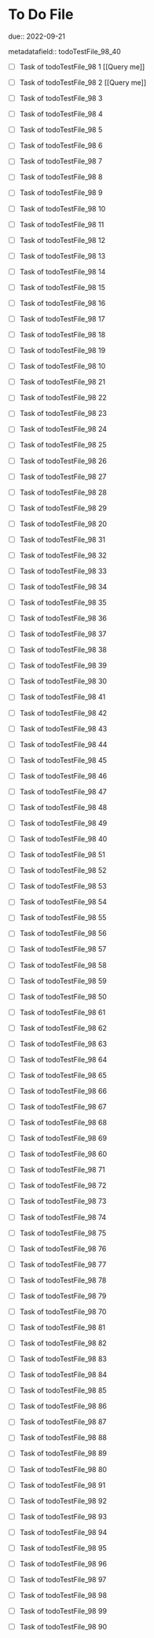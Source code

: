 # To Do File

due:: 2022-09-21

metadatafield:: todoTestFile_98_40

- [ ] Task of todoTestFile_98 1 [[Query me]]
- [ ] Task of todoTestFile_98 2 [[Query me]]
- [ ] Task of todoTestFile_98 3
- [ ] Task of todoTestFile_98 4
- [ ] Task of todoTestFile_98 5
- [ ] Task of todoTestFile_98 6
- [ ] Task of todoTestFile_98 7
- [ ] Task of todoTestFile_98 8
- [ ] Task of todoTestFile_98 9
- [ ] Task of todoTestFile_98 10

- [ ] Task of todoTestFile_98 11 
- [ ] Task of todoTestFile_98 12 
- [ ] Task of todoTestFile_98 13
- [ ] Task of todoTestFile_98 14
- [ ] Task of todoTestFile_98 15
- [ ] Task of todoTestFile_98 16
- [ ] Task of todoTestFile_98 17
- [ ] Task of todoTestFile_98 18
- [ ] Task of todoTestFile_98 19
- [ ] Task of todoTestFile_98 10

- [ ] Task of todoTestFile_98 21 
- [ ] Task of todoTestFile_98 22 
- [ ] Task of todoTestFile_98 23
- [ ] Task of todoTestFile_98 24
- [ ] Task of todoTestFile_98 25
- [ ] Task of todoTestFile_98 26
- [ ] Task of todoTestFile_98 27
- [ ] Task of todoTestFile_98 28
- [ ] Task of todoTestFile_98 29
- [ ] Task of todoTestFile_98 20

- [ ] Task of todoTestFile_98 31 
- [ ] Task of todoTestFile_98 32 
- [ ] Task of todoTestFile_98 33
- [ ] Task of todoTestFile_98 34
- [ ] Task of todoTestFile_98 35
- [ ] Task of todoTestFile_98 36
- [ ] Task of todoTestFile_98 37
- [ ] Task of todoTestFile_98 38
- [ ] Task of todoTestFile_98 39
- [ ] Task of todoTestFile_98 30

- [ ] Task of todoTestFile_98 41 
- [ ] Task of todoTestFile_98 42 
- [ ] Task of todoTestFile_98 43
- [ ] Task of todoTestFile_98 44
- [ ] Task of todoTestFile_98 45
- [ ] Task of todoTestFile_98 46
- [ ] Task of todoTestFile_98 47
- [ ] Task of todoTestFile_98 48
- [ ] Task of todoTestFile_98 49
- [ ] Task of todoTestFile_98 40

- [ ] Task of todoTestFile_98 51 
- [ ] Task of todoTestFile_98 52 
- [ ] Task of todoTestFile_98 53
- [ ] Task of todoTestFile_98 54
- [ ] Task of todoTestFile_98 55
- [ ] Task of todoTestFile_98 56
- [ ] Task of todoTestFile_98 57
- [ ] Task of todoTestFile_98 58
- [ ] Task of todoTestFile_98 59
- [ ] Task of todoTestFile_98 50

- [ ] Task of todoTestFile_98 61 
- [ ] Task of todoTestFile_98 62 
- [ ] Task of todoTestFile_98 63
- [ ] Task of todoTestFile_98 64
- [ ] Task of todoTestFile_98 65
- [ ] Task of todoTestFile_98 66
- [ ] Task of todoTestFile_98 67
- [ ] Task of todoTestFile_98 68
- [ ] Task of todoTestFile_98 69
- [ ] Task of todoTestFile_98 60

- [ ] Task of todoTestFile_98 71 
- [ ] Task of todoTestFile_98 72 
- [ ] Task of todoTestFile_98 73
- [ ] Task of todoTestFile_98 74
- [ ] Task of todoTestFile_98 75
- [ ] Task of todoTestFile_98 76
- [ ] Task of todoTestFile_98 77
- [ ] Task of todoTestFile_98 78
- [ ] Task of todoTestFile_98 79
- [ ] Task of todoTestFile_98 70


- [ ] Task of todoTestFile_98 81 
- [ ] Task of todoTestFile_98 82 
- [ ] Task of todoTestFile_98 83
- [ ] Task of todoTestFile_98 84
- [ ] Task of todoTestFile_98 85
- [ ] Task of todoTestFile_98 86
- [ ] Task of todoTestFile_98 87
- [ ] Task of todoTestFile_98 88
- [ ] Task of todoTestFile_98 89
- [ ] Task of todoTestFile_98 80


- [ ] Task of todoTestFile_98 91 
- [ ] Task of todoTestFile_98 92 
- [ ] Task of todoTestFile_98 93
- [ ] Task of todoTestFile_98 94
- [ ] Task of todoTestFile_98 95
- [ ] Task of todoTestFile_98 96
- [ ] Task of todoTestFile_98 97
- [ ] Task of todoTestFile_98 98
- [ ] Task of todoTestFile_98 99
- [ ] Task of todoTestFile_98 90
